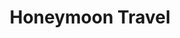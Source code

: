 ---
title: "Honeymoon Travel"
url: /buchholz-in-der-nordheide/honeymoon-travel-koenigsberger-strasse/
shop: Reisebüro
---